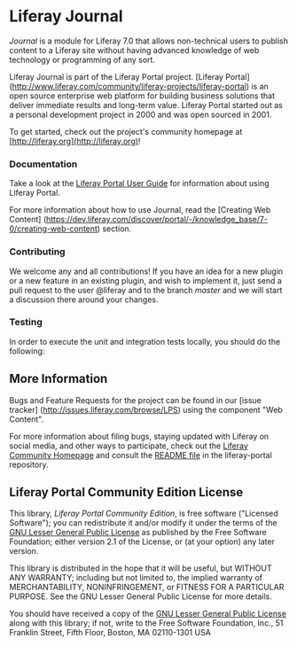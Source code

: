 # Liferay Journal

*Journal* is a module for Liferay 7.0 that allows non-technical users to publish content to a Liferay site without having advanced knowledge of web technology or programming of any sort.


Liferay Journal is part of the Liferay Portal project.
[Liferay Portal]
(http://www.liferay.com/community/liferay-projects/liferay-portal) is an
open source enterprise web platform for building business solutions that deliver
immediate results and long-term value. Liferay Portal started out as a personal
development project in 2000 and was open sourced in 2001.

To get started, check out the project's community homepage at
[http://liferay.org](http://liferay.org)!


### Documentation

Take a look at the [Liferay Portal User Guide](https://dev.liferay.com/discover/portal)
for information about using Liferay Portal.

For more information about how to use Journal, read the [Creating Web Content]
(https://dev.liferay.com/discover/portal/-/knowledge_base/7-0/creating-web-content)
section.


### Contributing

We welcome any and all contributions! If you have an idea for a new plugin
or a new feature in an existing plugin, and wish to implement it, just send a
pull request to the user @liferay and to the branch *master* and
we will start a discussion there around your changes.


### Testing

In order to execute the unit and integration tests locally, you should do the following:


## More Information

Bugs and Feature Requests for the project can be found in our [issue tracker]
(http://issues.liferay.com/browse/LPS) using the component "Web Content".

For more information about filing bugs, staying updated with Liferay on social
media, and other ways to participate, check out the [Liferay Community
Homepage](http://liferay.org) and consult the [README
file](https://github.com/liferay/liferay-portal/blob/master/README.markdown) in
the liferay-portal repository.

## Liferay Portal Community Edition License

This library, *Liferay Portal Community Edition*, is free software ("Licensed
Software"); you can redistribute it and/or modify it under the terms of the [GNU
Lesser General Public License](http://www.gnu.org/licenses/lgpl-2.1.html) as
published by the Free Software Foundation; either version 2.1 of the License, or
(at your option) any later version.

This library is distributed in the hope that it will be useful, but WITHOUT ANY
WARRANTY; including but not limited to, the implied warranty of MERCHANTABILITY,
NONINFRINGEMENT, or FITNESS FOR A PARTICULAR PURPOSE. See the GNU Lesser General
Public License for more details.

You should have received a copy of the [GNU Lesser General Public
License](http://www.gnu.org/licenses/lgpl-2.1.html) along with this library; if
not, write to the Free Software Foundation, Inc., 51 Franklin Street, Fifth
Floor, Boston, MA 02110-1301 USA
